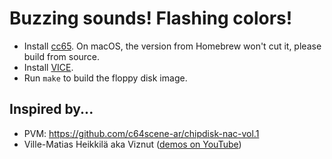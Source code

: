 # Buzzing sounds! Flashing colors!

* Install [cc65](https://github.com/cc65/cc65). On macOS, the version from Homebrew won't cut it, please build from source.
* Install [VICE](http://vice-emu.sourceforge.net/).
* Run `make` to build the floppy disk image.

## Inspired by...

* PVM: https://github.com/c64scene-ar/chipdisk-nac-vol.1
* Ville-Matias Heikkilä aka Viznut ([demos on YouTube](https://www.youtube.com/channel/UCRRqeqAXdCC8GgatzHO3VWA))

